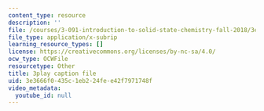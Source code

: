 ```yaml
---
content_type: resource
description: ''
file: /courses/3-091-introduction-to-solid-state-chemistry-fall-2018/3e3666f0435c1eb224fee42f7971748f_8KQPpl77fuk.srt
file_type: application/x-subrip
learning_resource_types: []
license: https://creativecommons.org/licenses/by-nc-sa/4.0/
ocw_type: OCWFile
resourcetype: Other
title: 3play caption file
uid: 3e3666f0-435c-1eb2-24fe-e42f7971748f
video_metadata:
  youtube_id: null
---
```


